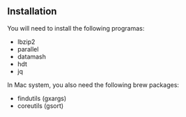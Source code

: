 ## Installation

You will need to install the following programas:
- lbzip2
- parallel
- datamash
- hdt
- jq

In Mac system, you also need the following brew packages:
- findutils (gxargs)
- coreutils (gsort)
